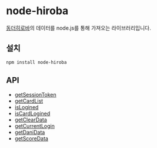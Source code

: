 # node-hiroba

[동더히로바](https://donderhiroba.jp)의 데이터를 node.js를 통해 가져오는 라이브러리입니다.

## 설치
`npm install node-hiroba`

## API
- [getSessionToken](/docs/api/getSessionToken.md)
- [getCardList](/docs/api/getCardList.md)
- [isLogined](/docs/api/isLogined.md)
- [isCardLogined](/docs/api/isCardLogined.md)
- [getClearData](/docs/api/getClearData.md)
- [getCurrentLogin](/docs/api/getCurrentLogin.md)
- [getDaniData](/docs/api/getDaniData.md)
- [getScoreData](/docs/api/getScoreData.md)